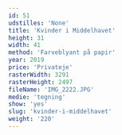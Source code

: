 ```yaml
---
id: 51
udstilles: 'None'
title: 'Kvinder i Middelhavet'
height: 31
width: 41
method: 'Farveblyant på papir'
year: 2019
price: 'Privateje'
rasterWidth: 3291
rasterHeight: 2497
fileName: 'IMG_2222.JPG'
medie: 'tegning'
show: 'yes'
slug: 'kvinder-i-middelhavet'
weight: '220'
---
```

